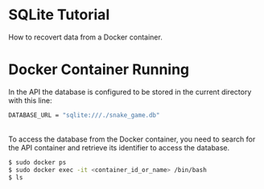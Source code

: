 # SQLite Tutorial

How to recovert data from a Docker container.
<br>

# Docker Container Running

In the API the database is configured to be stored in the current directory with this line:
<br>

```bash
DATABASE_URL = "sqlite:///./snake_game.db"
```  
<br>
To access the database from the Docker container, you need to search for the API container and retrieve its identifier to access the database.
<br>

```bash
$ sudo docker ps
$ sudo docker exec -it <container_id_or_name> /bin/bash
$ ls
```  